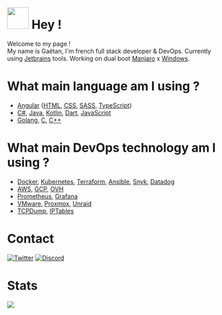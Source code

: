 # <img src="https://emojis.slackmojis.com/emojis/images/1531849430/4246/blob-sunglasses.gif?1531849430" width="50"/> Hey !
Welcome to my page !  
My name is Gaëtan, I'm french full stack developer & DevOps. Currently using [Jetbrains](https://www.jetbrains.com/) tools. Working on dual boot [Manjaro](https://manjaro.org/) x [Windows](https://www.microsoft.com/en-us/windows). 

# What main language am I using ? 
- [Angular](https://angular.io/) ([HTML](https://developer.mozilla.org/fr/docs/Web/HTML), [CSS](https://developer.mozilla.org/fr/docs/Web/CSS), [SASS](https://sass-lang.com/), [TypeScript](https://www.typescriptlang.org/))
- [C#](https://docs.microsoft.com/en-us/dotnet/csharp/), [Java](https://www.java.com/), [Kotlin](https://kotlinlang.org/), [Dart](https://dart.dev/), [JavaScript](https://developer.mozilla.org/fr/docs/Web/JavaScript)
- [Golang](https://golang.org/), [C](https://fr.wikipedia.org/wiki/C_(langage)), [C++](https://fr.wikipedia.org/wiki/C++)

# What main DevOps technology am I using ? 
- [Docker](https://www.docker.com/), [Kubernetes](https://kubernetes.io/), [Terraform](https://www.terraform.io/), [Ansible](https://www.ansible.com/), [Snyk](https://snyk.io/), [Datadog](https://www.datadoghq.com/) 
- [AWS](https://aws.amazon.com/), [GCP](https://cloud.google.com/), [OVH](https://www.ovh.com/)
- [Prometheus](https://prometheus.io/), [Grafana](https://grafana.com/)
- [VMware](https://www.vmware.com/), [Proxmox](https://www.proxmox.com/), [Unraid](https://unraid.net/)
- [TCPDump](https://fr.wikipedia.org/wiki/Tcpdump), [IPTables](https://fr.wikipedia.org/wiki/Iptables)

# Contact
[![Twitter](https://img.shields.io/badge/twitter-%231DA1F2.svg?&style=for-the-badge&logo=twitter&logoColor=white)](https://twitter.com/Gaetan_Off)
[![Discord](https://img.shields.io/static/v1?label=Discord&message=Gaetan%230099&color=7289DA&logo=Discord&style=for-the-badge)]()

# Stats
![](https://github-readme-stats.vercel.app/api/top-langs/?username=GaetanOff&layout=compact)

